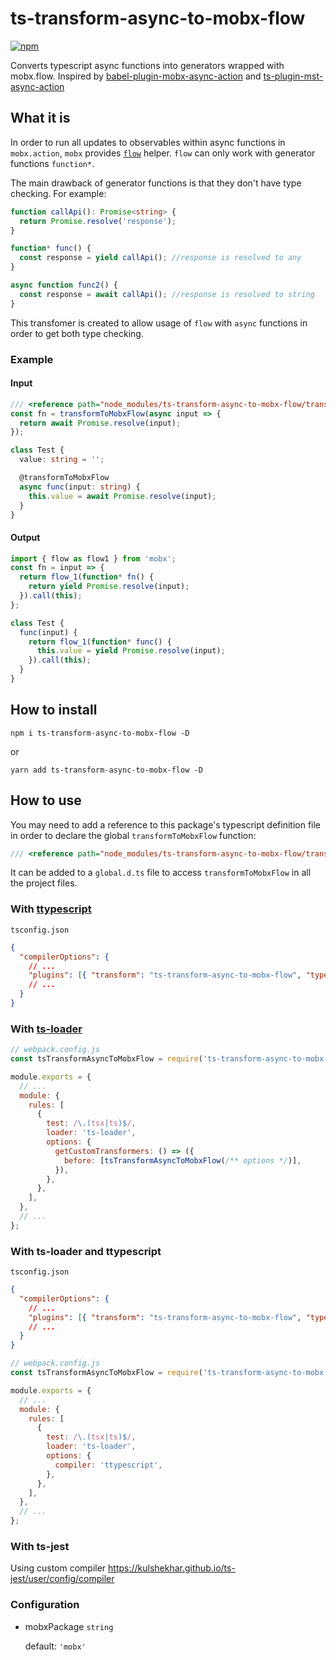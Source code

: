# ts-transform-async-to-mobx-flow

[![npm](https://img.shields.io/npm/v/ts-transform-async-to-mobx-flow.svg)](https://www.npmjs.com/package/ts-transform-async-to-mobx-flow)

Converts typescript async functions into generators wrapped with mobx.flow.
Inspired by [babel-plugin-mobx-async-action](https://github.com/Strate/babel-plugin-mobx-async-action) and [ts-plugin-mst-async-action](https://github.com/newraina/ts-plugin-mst-async-action)

## What it is

In order to run all updates to observables within async functions in `mobx.action`, `mobx` provides [`flow`](https://mobx.js.org/best/actions.html) helper. `flow` can only work with generator functions `function*`.

The main drawback of generator functions is that they don't have type checking. For example:

```ts
function callApi(): Promise<string> {
  return Promise.resolve('response');
}

function* func() {
  const response = yield callApi(); //response is resolved to any
}

async function func2() {
  const response = await callApi(); //response is resolved to string
}
```

This transfomer is created to allow usage of `flow` with `async` functions in order to get both type checking.

### Example

#### Input

```ts
/// <reference path="node_modules/ts-transform-async-to-mobx-flow/transformToMobxFlow.d.ts" />
const fn = transformToMobxFlow(async input => {
  return await Promise.resolve(input);
});

class Test {
  value: string = '';

  @transformToMobxFlow
  async func(input: string) {
    this.value = await Promise.resolve(input);
  }
}
```

#### Output

```js
import { flow as flow1 } from 'mobx';
const fn = input => {
  return flow_1(function* fn() {
    return yield Promise.resolve(input);
  }).call(this);
};

class Test {
  func(input) {
    return flow_1(function* func() {
      this.value = yield Promise.resolve(input);
    }).call(this);
  }
}
```

## How to install

```
npm i ts-transform-async-to-mobx-flow -D
```

or

```
yarn add ts-transform-async-to-mobx-flow -D
```

## How to use

You may need to add a reference to this package's typescript definition file in order to declare the global `transformToMobxFlow` function:

```ts
/// <reference path="node_modules/ts-transform-async-to-mobx-flow/transformToMobxFlow.d.ts" />
```

It can be added to a `global.d.ts` file to access `transformToMobxFlow` in all the project files.

### With [ttypescript](https://github.com/cevek/ttypescript)

`tsconfig.json`

```json
{
  "compilerOptions": {
    // ...
    "plugins": [{ "transform": "ts-transform-async-to-mobx-flow", "type": "config" }]
    // ...
  }
}
```

### With [ts-loader](https://github.com/TypeStrong/ts-loader)

```js
// webpack.config.js
const tsTransformAsyncToMobxFlow = require('ts-transform-async-to-mobx-flow');

module.exports = {
  // ...
  module: {
    rules: [
      {
        test: /\.(tsx|ts)$/,
        loader: 'ts-loader',
        options: {
          getCustomTransformers: () => ({
            before: [tsTransformAsyncToMobxFlow(/** options */)],
          }),
        },
      },
    ],
  },
  // ...
};
```

### With ts-loader and ttypescript

`tsconfig.json`

```json
{
  "compilerOptions": {
    // ...
    "plugins": [{ "transform": "ts-transform-async-to-mobx-flow", "type": "config" }]
    // ...
  }
}
```

```js
// webpack.config.js
const tsTransformAsyncToMobxFlow = require('ts-transform-async-to-mobx-flow');

module.exports = {
  // ...
  module: {
    rules: [
      {
        test: /\.(tsx|ts)$/,
        loader: 'ts-loader',
        options: {
          compiler: 'ttypescript',
        },
      },
    ],
  },
  // ...
};
```

### With ts-jest

Using custom compiler https://kulshekhar.github.io/ts-jest/user/config/compiler

### Configuration

- mobxPackage `string`

  default: `'mobx'`
